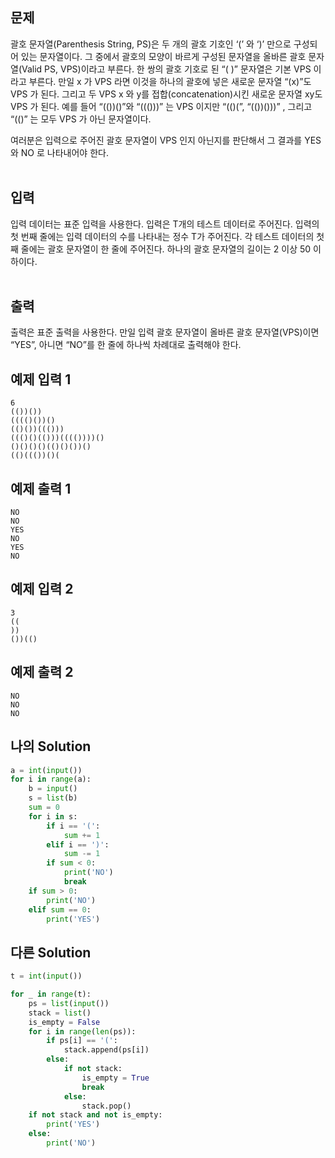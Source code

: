 ## 문제

괄호 문자열(Parenthesis String, PS)은 두 개의 괄호 기호인 ‘(’ 와 ‘)’ 만으로 구성되어 있는 문자열이다. 그 중에서 괄호의 모양이 바르게 구성된 문자열을 올바른 괄호 문자열(Valid PS, VPS)이라고 부른다. 한 쌍의 괄호 기호로 된 “( )” 문자열은 기본 VPS 이라고 부른다. 만일 x 가 VPS 라면 이것을 하나의 괄호에 넣은 새로운 문자열 “(x)”도 VPS 가 된다. 그리고 두 VPS x 와 y를 접합(concatenation)시킨 새로운 문자열 xy도 VPS 가 된다. 예를 들어 “(())()”와 “((()))” 는 VPS 이지만 “(()(”, “(())()))” , 그리고 “(()” 는 모두 VPS 가 아닌 문자열이다.

여러분은 입력으로 주어진 괄호 문자열이 VPS 인지 아닌지를 판단해서 그 결과를 YES 와 NO 로 나타내어야 한다.
<br/>
<br/>

## 입력

입력 데이터는 표준 입력을 사용한다. 입력은 T개의 테스트 데이터로 주어진다. 입력의 첫 번째 줄에는 입력 데이터의 수를 나타내는 정수 T가 주어진다. 각 테스트 데이터의 첫째 줄에는 괄호 문자열이 한 줄에 주어진다. 하나의 괄호 문자열의 길이는 2 이상 50 이하이다.
<br/>
<br/>

## 출력

출력은 표준 출력을 사용한다. 만일 입력 괄호 문자열이 올바른 괄호 문자열(VPS)이면 “YES”, 아니면 “NO”를 한 줄에 하나씩 차례대로 출력해야 한다.

## 예제 입력 1

```
6
(())())
(((()())()
(()())((()))
((()()(()))(((())))()
()()()()(()()())()
(()((())()(
```

## 예제 출력 1

```
NO
NO
YES
NO
YES
NO
```

## 예제 입력 2

```
3
((
))
())(()
```

## 예제 출력 2

```
NO
NO
NO
```

## 나의 Solution

```python
a = int(input())
for i in range(a):
    b = input()
    s = list(b)
    sum = 0
    for i in s:
        if i == '(':
            sum += 1
        elif i == ')':
            sum -= 1
        if sum < 0:
            print('NO')
            break
    if sum > 0:
        print('NO')
    elif sum == 0:
        print('YES')
```

## 다른 Solution

```python
t = int(input())

for _ in range(t):
    ps = list(input())
    stack = list()
    is_empty = False
    for i in range(len(ps)):
        if ps[i] == '(':
            stack.append(ps[i])
        else:
            if not stack:
                is_empty = True
                break
            else:
                stack.pop()
    if not stack and not is_empty:
        print('YES')
    else:
        print('NO')
```
